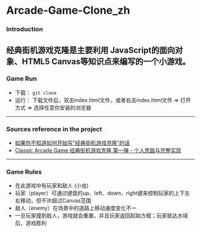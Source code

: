 # Arcade-Game-Clone_zh

### Introduction
**经典街机游戏克隆**是主要利用 **JavaScript的面向对象**、**HTML5 Canvas**等知识点来编写的一个小游戏。
-------

### Game Run
* 下载： 
`git clone`
* 运行：
下载文件后，双击index.html文件，或者右击index.html文件 => 打开方式 => 选择任意你安装的浏览器
-------

### Sources reference in the project
* [如果你不知道如何开始写”经典街机游戏克隆”的话](http://discussions.youdaxue.com/t/topic/32577)
* [Classic Arcade Game 经典街机游戏克隆 第一弹 - 个人思路与完整实现](http://discussions.youdaxue.com/t/classic-arcade-game/36088)
-------

### Game Rules
* 在此游戏中有玩家和敌人 (小虫)
* 玩家（player）可通过键盘的up、left、down、right键来控制玩家的上下左右移动，但不许超过Canvas范围
* 敌人（enemy）在场景中的道路上移动速度变化不一
* 一旦玩家撞到敌人，游戏就会重置，并且玩家返回起始方框；玩家抵达水域后，游戏胜利
